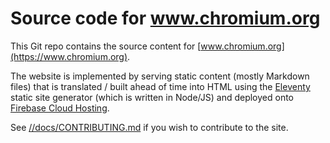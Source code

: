 # Source code for www.chromium.org

This Git repo contains the source content for
[www.chromium.org](https://www.chromium.org).

The website is implemented by serving static content (mostly Markdown files)
that is translated / built ahead of time into HTML using the
[Eleventy](https://11ty.dev) static site generator (which is written in
Node/JS) and deployed onto [Firebase Cloud Hosting](firebase.google.com/products/hosting).

See [//docs/CONTRIBUTING.md](docs/CONTRIBUTING.md) if you wish to contribute
to the site.
